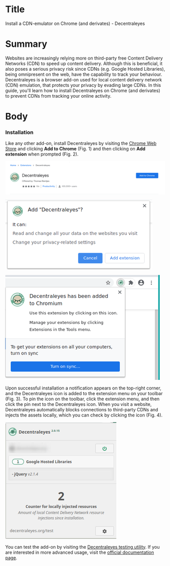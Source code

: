 # Title  #
Install a CDN-emulator on Chrome (and derivates) - Decentraleyes

# Summary #

Websites are increasingly relying more on third-party free Content Delivery Networks (CDN) to speed up content delivery.
Although this is beneficial, it also poses a serious privacy risk since CDNs (e.g. Google Hosted Libraries), being
omnipresent on the web, have the capability to track your behaviour. Decentraleyes is a browser add-on used for local
content delivery network (CDN) emulation, that protects your privacy by evading large CDNs. In this guide, you'll learn
how to install Decentraleyes on Chrome (and derivates) to prevent CDNs from tracking your online activity.
# Body #

### Installation ###
Like any other add-on, install Decentraleyes by visiting the [Chrome Web
Store](https://chrome.google.com/webstore/detail/decentraleyes/ldpochfccmkkmhdbclfhpagapcfdljkj) and clicking **Add to
Chrome** (Fig. 1) and then clicking on **Add extension** when prompted (Fig. 2).

![Fig. 1: Download uBlock Origin](../images/Chrome/decentraleyes-add.png)

![Fig. 2: Add Decentraleyes to Chrome](../images/Chrome/decentraleyes-prompt.png)

![Fig. 3: Notification of successful installation](../images/Chrome/decentraleyes-notify.png)

Upon successful installation a notification appears on the top-right corner, and the Decentraleyes icon is added to the
extension menu on your toolbar (Fig. 3). To pin the icon on the toolbar, click the extension menu, and then click the
pin next to the Decentraleyes icon. When you visit a website, Decentraleyes automatically blocks connections to
third-party CDNs and injects the assets locally, which you can check by clicking the icon (Fig. 4).

![Fig. 4: Decentraleyes pop-up interface](../images/Chrome/decentraleyes-test.png)

You can test the add-on by visiting the [Decentraleyes testing utility](https://decentraleyes.org/test/). If you are
interested in more advanced usage, visit the [official documentation
page](https://git.synz.io/Synzvato/decentraleyes/-/wikis/).
